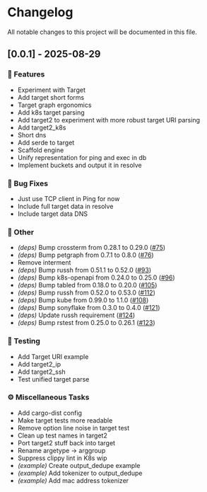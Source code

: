 # Changelog

All notable changes to this project will be documented in this file.

## [0.0.1] - 2025-08-29

### 🚀 Features

- Experiment with Target
- Add target short forms
- Target graph ergonomics
- Add k8s target parsing
- Add target2 to experiment with more robust target URI parsing
- Add target2_k8s
- Short dns
- Add serde to target
- Scaffold engine
- Unify representation for ping and exec in db
- Implement buckets and output it in resolve

### 🐛 Bug Fixes

- Just use TCP client in Ping for now
- Include full target data in resolve
- Include target data DNS

### 💼 Other

- *(deps)* Bump crossterm from 0.28.1 to 0.29.0 ([#75](https://github.com/pbar1/astu/pull/75))
- *(deps)* Bump petgraph from 0.7.1 to 0.8.0 ([#76](https://github.com/pbar1/astu/pull/76))
- Remove interment
- *(deps)* Bump russh from 0.51.1 to 0.52.0 ([#93](https://github.com/pbar1/astu/pull/93))
- *(deps)* Bump k8s-openapi from 0.24.0 to 0.25.0 ([#96](https://github.com/pbar1/astu/pull/96))
- *(deps)* Bump tabled from 0.18.0 to 0.20.0 ([#105](https://github.com/pbar1/astu/pull/105))
- *(deps)* Bump russh from 0.52.0 to 0.53.0 ([#112](https://github.com/pbar1/astu/pull/112))
- *(deps)* Bump kube from 0.99.0 to 1.1.0 ([#108](https://github.com/pbar1/astu/pull/108))
- *(deps)* Bump sonyflake from 0.3.0 to 0.4.0 ([#121](https://github.com/pbar1/astu/pull/121))
- *(deps)* Update russh requirement ([#124](https://github.com/pbar1/astu/pull/124))
- *(deps)* Bump rstest from 0.25.0 to 0.26.1 ([#123](https://github.com/pbar1/astu/pull/123))

### 🧪 Testing

- Add Target URI example
- Add target2_ip
- Add target2_ssh
- Test unified target parse

### ⚙️ Miscellaneous Tasks

- Add cargo-dist config
- Make target tests more readable
- Remove option line noise in target test
- Clean up test names in target2
- Port target2 stuff back into target
- Rename argetype -> arggroup
- Suppress clippy lint in K8s wip
- *(example)* Create output_dedupe example
- *(example)* Add tokenizer to output_dedupe
- *(example)* Add mac address tokenizer

<!-- generated by git-cliff -->
